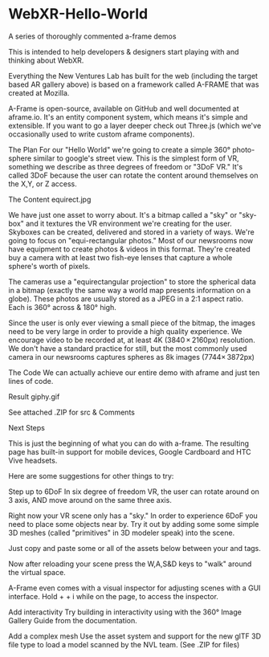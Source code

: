 # WebXR-Hello-World
A series of thoroughly commented a-frame demos

This is intended to help developers & designers start playing with and thinking about WebXR.

Everything the New Ventures Lab has built for the web (including the target based AR gallery above) is based on a framework called A-FRAME that was created at Mozilla.

A-Frame is open-source, available on GitHub and well documented at aframe.io. It's an entity component system, which means it's simple and extensible. If you want to go a layer deeper check out Three.js (which we've occasionally used to write custom aframe components).

The Plan
For our "Hello World" we're going to create a simple 360° photo-sphere similar to google's street view. This is the simplest form of VR, something we describe as three degrees of freedom or "3DoF VR." It's called 3DoF because the user can rotate the content around themselves on the X,Y, or Z access.

The Content
equirect.jpg

We have just one asset to worry about. It's a bitmap called a "sky" or "sky-box" and it textures the VR environment we're creating for the user. Skyboxes can be created, delivered and stored in a variety of ways. We're going to focus on "equi-rectangular photos." Most of our newsrooms now have equipment to create photos & videos in this format. They're created buy a camera with at least two fish-eye lenses that capture a whole sphere's worth of pixels.

The cameras use a "equirectangular projection" to store the spherical data in a bitmap (exactly the same way a world map presents information on a globe). These photos are usually stored as a JPEG in a 2:1 aspect ratio. Each is 360° across & 180° high.

Since the user is only ever viewing a small piece of the bitmap, the images need to be very large in order to provide a high quality experience. We encourage video to be recorded at, at least 4K (3840 × 2160px) resolution. We don't have a standard practice for still, but the most commonly used camera in our newsrooms captures spheres as 8k images (7744× 3872px)

The Code
We can actually achieve our entire demo with aframe and just ten lines of code. 

<html>
  <head>
    <script src="https://aframe.io/releases/latest/aframe.min.js"></script>
  </head>
  <body>
    <a-scene>
      <a-sky src="sample_equirectangulars/3.jpg" rotation="0 -130 0"></a-sky>
    </a-scene>
  </body>
</html>

Result
giphy.gif

See attached .ZIP for src & Comments 

Next Steps

This is just the beginning of what you can do with a-frame. The resulting page has built-in support for mobile devices, Google Cardboard and HTC Vive headsets. 

Here are some suggestions for other things to try: 

Step up to 6DoF 
In six degree of freedom VR, the user can rotate around on 3 axis, AND move around on the same three axis. 

Right now your VR scene only has a "sky." In order to experience 6DoF you need to place some objects near by. Try it out by adding some some simple 3D meshes (called "primitives" in 3D modeler speak) into the scene. 

Just copy and paste some or all of the assets below between your 
<a-scene> and </a-scene> tags. 

<a-text 
font="kelsonsans" 
value="Hello World" 
width="6" 
position="-1 2 -3"
rotation="0 15 0"
color="#000">
</a-text>

<a-box 
position="-1 0.5 -3" 
rotation="0 45 0" 
color="#4CC3D9" 
shadow>
</a-box>

<a-sphere 
position="0 1.25 -5" 
radius="1.25" 
color="#EF2D5E" 
shadow></a-sphere>

<a-cylinder 
position="1 0.75 -3" 
radius="0.5" 
height="1.5" 
color="#FFC65D" 
shadow>
</a-cylinder>

<a-plane 
position="0 0 -4" 
rotation="-90 0 0" 
width="4" 
height="4" 
color="#7BC8A4" 
shadow>
</a-plane>


Now after reloading your scene press the W,A,S&D keys to "walk" around the virtual space. 

A-Frame even comes with a visual inspector for adjusting scenes with a GUI interface. Hold  <ctrl> + <alt> + i  while on the page, to access the inspector.

Add interactivity
Try building in interactivity using with the 360° Image Gallery Guide from the documentation.

Add a complex mesh
Use the asset system and support for the new glTF 3D file type to load a model scanned by the NVL team. (See .ZIP for files)
